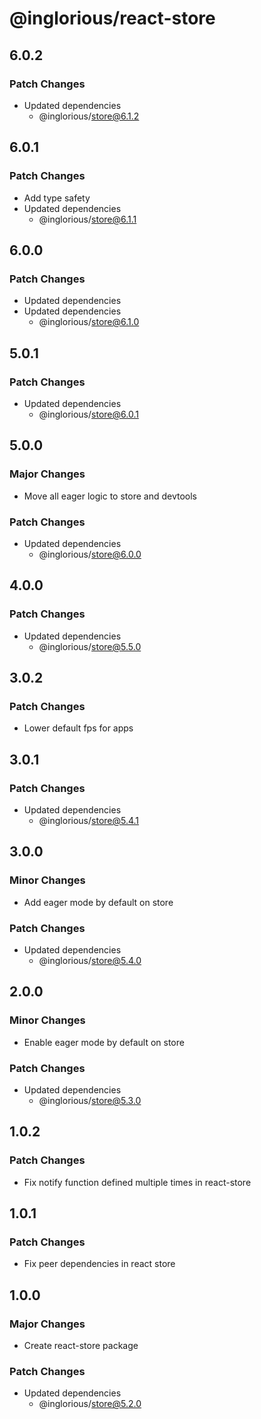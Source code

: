 # @inglorious/react-store

## 6.0.2

### Patch Changes

- Updated dependencies
  - @inglorious/store@6.1.2

## 6.0.1

### Patch Changes

- Add type safety
- Updated dependencies
  - @inglorious/store@6.1.1

## 6.0.0

### Patch Changes

- Updated dependencies
- Updated dependencies
  - @inglorious/store@6.1.0

## 5.0.1

### Patch Changes

- Updated dependencies
  - @inglorious/store@6.0.1

## 5.0.0

### Major Changes

- Move all eager logic to store and devtools

### Patch Changes

- Updated dependencies
  - @inglorious/store@6.0.0

## 4.0.0

### Patch Changes

- Updated dependencies
  - @inglorious/store@5.5.0

## 3.0.2

### Patch Changes

- Lower default fps for apps

## 3.0.1

### Patch Changes

- Updated dependencies
  - @inglorious/store@5.4.1

## 3.0.0

### Minor Changes

- Add eager mode by default on store

### Patch Changes

- Updated dependencies
  - @inglorious/store@5.4.0

## 2.0.0

### Minor Changes

- Enable eager mode by default on store

### Patch Changes

- Updated dependencies
  - @inglorious/store@5.3.0

## 1.0.2

### Patch Changes

- Fix notify function defined multiple times in react-store

## 1.0.1

### Patch Changes

- Fix peer dependencies in react store

## 1.0.0

### Major Changes

- Create react-store package

### Patch Changes

- Updated dependencies
  - @inglorious/store@5.2.0
